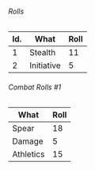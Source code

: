 


###### Rolls
| Id. | What       | Roll |
| --- | ---------- | ---- |
| 1   | Stealth    | 11   |
| 2   | Initiative | 5    |

###### Combat Rolls #1
| What      | Roll |
| --------- | ---- |
| Spear     | 18   |
| Damage    | 5    |
| Athletics | 15   | 
									     
